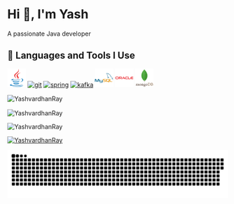 <h1>Hi 👋, I'm Yash</h1>
<p>A passionate Java developer </p>
<h2>🚀 Languages and Tools I Use</h2>
<p><a target="_blank" href="https://raw.githubusercontent.com/devicons/devicon/master/icons/java/java-original.svg" style="display: inline-block;"><img src="https://raw.githubusercontent.com/devicons/devicon/master/icons/java/java-original.svg" alt="java" width="42" height="42" /></a>
<a target="_blank" href="https://www.vectorlogo.zone/logos/git-scm/git-scm-icon.svg" style="display: inline-block;"><img src="https://www.vectorlogo.zone/logos/git-scm/git-scm-icon.svg" alt="git" width="42" height="42" /></a>
<a target="_blank" href="https://www.vectorlogo.zone/logos/springio/springio-icon.svg" style="display: inline-block;"><img src="https://www.vectorlogo.zone/logos/springio/springio-icon.svg" alt="spring" width="42" height="42" /></a>
<a target="_blank" href="https://www.vectorlogo.zone/logos/apache_kafka/apache_kafka-icon.svg" style="display: inline-block;"><img src="https://www.vectorlogo.zone/logos/apache_kafka/apache_kafka-icon.svg" alt="kafka" width="42" height="42" /></a>
<a target="_blank" href="https://raw.githubusercontent.com/devicons/devicon/master/icons/mysql/mysql-original-wordmark.svg" style="display: inline-block;"><img src="https://raw.githubusercontent.com/devicons/devicon/master/icons/mysql/mysql-original-wordmark.svg" alt="mysql" width="42" height="42" /></a>
<a target="_blank" href="https://raw.githubusercontent.com/devicons/devicon/master/icons/oracle/oracle-original.svg" style="display: inline-block;"><img src="https://raw.githubusercontent.com/devicons/devicon/master/icons/oracle/oracle-original.svg" alt="oracle" width="42" height="42" /></a>
<a target="_blank" href="https://raw.githubusercontent.com/devicons/devicon/master/icons/mongodb/mongodb-original-wordmark.svg" style="display: inline-block;"><img src="https://raw.githubusercontent.com/devicons/devicon/master/icons/mongodb/mongodb-original-wordmark.svg" alt="mongodb" width="42" height="42" /></a></p>
<p><img align="center" src="https://github-readme-stats.vercel.app/api?username=YashvardhanRay&show_icons=true&locale=en" alt="YashvardhanRay" /></p>
<p><img align="center" src="https://github-readme-streak-stats.herokuapp.com/?user=YashvardhanRay&" alt="YashvardhanRay" /></p>
<p><img src="https://github-readme-stats.vercel.app/api/top-langs?username=YashvardhanRay&show_icons=true&locale=en&layout=compact" alt="YashvardhanRay" /></p>
<p><a href="https://github.com/ryo-ma/github-profile-trophy"><img src="https://github-profile-trophy.vercel.app/?username=YashvardhanRay" alt="YashvardhanRay" /></a></p>

<picture>
  <source media="(prefers-color-scheme: dark)" srcset="https://raw.githubusercontent.com/YashvardhanRay/YashvardhanRay/output/github-snake-dark.svg" />
  <source media="(prefers-color-scheme: light)" srcset="https://raw.githubusercontent.com/YashvardhanRay/YashvardhanRay/output/github-snake.svg" />
  <img alt="github-snake" src="https://raw.githubusercontent.com/YashvardhanRay/YashvardhanRay/output/github-snake.svg" />
</picture>

